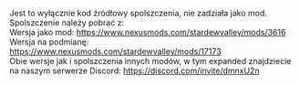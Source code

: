 Jest to wyłącznie kod źródłowy spolszczenia, nie zadziała jako mod.
Spolszczenie należy pobrać z:                                    
Wersja jako mod: https://www.nexusmods.com/stardewvalley/mods/3616                                  
Wersja na podmianę: https://www.nexusmods.com/stardewvalley/mods/17173                                      
Obie wersje jak i spolszczenia innych modów, w tym expanded znajdziecie na naszym serwerze Discord: https://discord.com/invite/dmnxU2n
